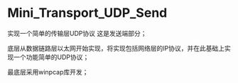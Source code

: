 # Mini_Transport_UDP_Send
实现一个简单的传输层UDP协议
这是发送端部分；

底层从数据链路层以太网开始实现，将实现包括网络层的IP协议，并在此基础上实现一个功能简单的UDP协议；

最底层采用winpcap库开发；

